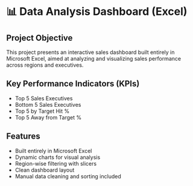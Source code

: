 # 📊 Data Analysis Dashboard (Excel)
## Project Objective
This project presents an interactive sales dashboard built entirely in Microsoft Excel, aimed at analyzing and visualizing sales performance across regions and executives.

## Key Performance Indicators (KPIs)

- Top 5 Sales Executives
-  Bottom 5 Sales Executives
-  Top 5 by Target Hit %
-  Top 5 Away from Target %

## Features

- Built entirely in Microsoft Excel
- Dynamic charts for visual analysis
- Region-wise filtering with slicers
- Clean dashboard layout
- Manual data cleaning and sorting included

